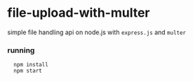 # file-upload-with-multer

simple file handling api on node.js with `express.js` and `multer`

### running
```
  npm install
  npm start
```
